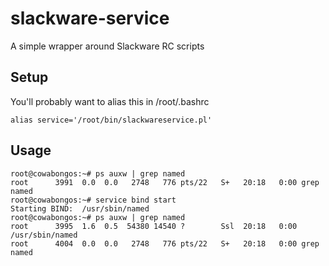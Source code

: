 # slackware-service
A simple wrapper around Slackware RC scripts

## Setup

You'll probably want to alias this in /root/.bashrc

    alias service='/root/bin/slackwareservice.pl'

## Usage

    root@cowabongos:~# ps auxw | grep named
    root      3991  0.0  0.0   2748   776 pts/22   S+   20:18   0:00 grep named
    root@cowabongos:~# service bind start
    Starting BIND:  /usr/sbin/named
    root@cowabongos:~# ps auxw | grep named
    root      3995  1.6  0.5  54380 14540 ?        Ssl  20:18   0:00 /usr/sbin/named
    root      4004  0.0  0.0   2748   776 pts/22   S+   20:18   0:00 grep named
